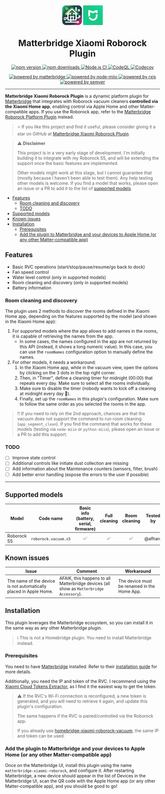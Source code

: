 <p align="center">
    <img src="matterbridge.svg" alt="Matterbridge Logo" width="64px" height="64px">
    <img src="xiaomi-home.png" alt="Xiaomi Home app logo" width="64px" height="64px">
</p>

<h1 align="center">Matterbridge Xiaomi Roborock Plugin</h1>

<p align="center">
    <a href="https://www.npmjs.com/package/matterbridge-xiaomi-roborock">
        <img src="https://img.shields.io/npm/v/matterbridge-xiaomi-roborock.svg" alt="npm version">
    </a>
    <a href="https://www.npmjs.com/package/matterbridge-xiaomi-roborock">
        <img src="https://img.shields.io/npm/dt/matterbridge-xiaomi-roborock.svg" alt="npm downloads">
    </a>
    <a href="https://github.com/afharo/matterbridge-xiaomi-roborock/actions/workflows/build-matterbridge-plugin.yml">
        <img src="https://github.com/afharo/matterbridge-xiaomi-roborock/actions/workflows/build-matterbridge-plugin.yml/badge.svg" alt="Node.js CI">   
    </a>
    <a href="https://github.com/afharo/matterbridge-xiaomi-roborock/actions/workflows/codeql.yml">
        <img src="https://github.com/afharo/matterbridge-xiaomi-roborock/actions/workflows/codeql.yml/badge.svg" alt="CodeQL">  
    </a>
    <a href="https://codecov.io/gh/afharo/matterbridge-xiaomi-roborock">
        <img src="https://codecov.io/gh/afharo/matterbridge-xiaomi-roborock/branch/main/graph/badge.svg" alt="Codecov">
    </a>
</p>

<p align="center">
    <a href="https://www.npmjs.com/package/matterbridge">
        <img src="https://img.shields.io/badge/powered%20by-matterbridge-blue" alt="powered by matterbridge">
    </a>
    <a href="https://www.npmjs.com/package/node-miio">
        <img src="https://img.shields.io/badge/powered%20by-node--miio-blue" alt="powered by node-miio">
    </a>
    <a href="https://www.npmjs.com/package/rxjs">
        <img src="https://img.shields.io/badge/powered%20by-rxjs-blue" alt="powered by rxjs">
    </a>
    <a href="https://www.npmjs.com/package/semver">
        <img src="https://img.shields.io/badge/powered%20by-semver-blue" alt="powered by semver">
    </a>
</p>

---

**Matterbridge Xiaomi Roborock Plugin** is a dynamic platform plugin
for [Matterbridge](https://www.npmjs.com/package/matterbridge) that integrates with Roborock vacuum cleaners
**controlled via the Xiaomi Home app**, enabling control via Apple Home and other Matter-compatible apps. If you use the
Roborock app, refer to
the [Matterbridge Roborock Platform Plugin](https://www.npmjs.com/package/matterbridge-roborock-vacuum-plugin) instead.

> ⭐️ If you like this project and find it useful, please consider giving it a star on GitHub
> at [Matterbridge Xiaomi Roborock Plugin](https://github.com/afharo/matterbridge-xiaomi-roborock).

> ⚠️ **Disclaimer**
>
> This project is in a very early stage of development. I'm initially building it to integrate with my Roborock S5, and
> will be extending the support once the basic features are implemented.
>
> Other models might work at this stage, but I cannot guarantee that (mostly because I haven't been able to test them).
> Any help testing other models is welcome. If you find a model that works, please open an issue or a PR to add it to
> the
> list of [supported models](#supported-models).

<!-- TOC -->
  * [Features](#features)
    * [Room cleaning and discovery](#room-cleaning-and-discovery)
    * [TODO](#todo)
  * [Supported models](#supported-models)
  * [Known issues](#known-issues)
  * [Installation](#installation)
    * [Prerequisites](#prerequisites)
    * [Add the plugin to Matterbridge and your devices to Apple Home (or any other Matter-compatible app)](#add-the-plugin-to-matterbridge-and-your-devices-to-apple-home-or-any-other-matter-compatible-app)
<!-- TOC -->

## Features

- Basic RVC operations (start/stop/pause/resume/go back to dock)
- Fan speed control
- Water level control (only in supported models)
- Room cleaning and discovery (only in supported models)
- Battery information

### Room cleaning and discovery

The plugin uses 2 methods to discover the rooms defined in the Xiaomi Home app, depending on the features supported by
the model (and shown in the Xiaomi Home app):

1. For supported models where the app allows to add names in the rooms, it is capable of retrieving the names from the
   app.
   - In some cases, the names configured in the app are not returned by this API (instead, it shows a long numeric value). In this case, you can use the `roomNames` configuration option to manually define the names.
2. For other models, it needs a workaround:
   1. In the Xiaomi Home app, while in the vacuum view, open the options by clicking on the 3 dots in the top right
      corner.
   2. Then, in "Timer", define a cleaning timer for midnight (00:00) that repeats every day. Make sure to select all the rooms individually.
   3. Make sure to disable the timer (nobody wants to kick off a cleaning at midnight every day 🙈).
   4. Finally, set up the `roomNames` in this plugin's configuration. Make sure to follow the same order as you
      selected the rooms in the app.

> ‼️ If you need to rely on the 2nd approach, chances are that the vacuum does not support the command to run room
> cleaning (`app_segment_clean`).
> If you find the command that works for these models (testing via `node-miio` or `python-miio`), please open an issue
> or a PR to add this support.

### TODO

- [ ] Improve state control
- [ ] Additional controls like initiate dust collection are missing
- [ ] Add information about the Maintenance counters (sensors, filter, brush)
- [ ] Add better error handling (expose the errors to the user if possible)

---

## Supported models

| Model       | Code name            | Basic info (battery, serial, firmware) | Full cleaning | Room cleaning | Tested by |
| ----------- | -------------------- | :------------------------------------: | :-----------: | :-----------: | :-------: |
| Roborock S5 | `roborock.vacuum.s5` |                   ✅                   |      ✅       |      ✅       |  @afharo  |

## Known issues

| Issue                                                             | Comment                                                                                 | Workaround                                  |
| ----------------------------------------------------------------- | --------------------------------------------------------------------------------------- | ------------------------------------------- |
| The name of the device is not automatically placed in Apple Home. | AFAIK, this happens to all Matterbridge devices (all show as `Matterbridge Accessory`). | The device must be renamed in the Home App. |

## Installation

This plugin leverages the Matterbridge ecosystem, so you can install it in the same way as any other Matterbridge
plugin.

> ℹ️ This is not a Homebridge plugin. You need to install Matterbridge instead.

### Prerequisites

You need to have [Matterbridge](https://github.com/Luligu/matterbridge) installed. Refer to their [installation guide](https://github.com/Luligu/matterbridge?tab=readme-ov-file#prerequisites) for more details.

Additionally, you need the IP and token of the RVC. I recommend using the [Xiaomi Cloud Tokens Extractor](https://github.com/PiotrMachowski/Xiaomi-cloud-tokens-extractor), as I find it the easiest way to get the token.

> ⚠️ If the RVC's Wi-Fi connection is reconfigured, a new token is generated, and you will need to retrieve it again, and update this plugin's configuration.
> 
> The same happens if the RVC is paired/controlled via the Roborock app.
> 
> If you already use [homebridge-xiaomi-roborock-vacuum](https://github.com/homebridge-xiaomi-roborock-vacuum/homebridge-xiaomi-roborock-vacuum), the same IP and token can be used.

### Add the plugin to Matterbridge and your devices to Apple Home (or any other Matter-compatible app)

Once on the Matterbridge UI, install this plugin using the name `matterbridge-xiaomi-roborock`, and configure it. After restarting Matterbridge, a new device should appear in the list of Devices in the Matterbridge UI, scan the QR code with the Apple Home app (or any other Matter-compatible app), and you should be good to go!
